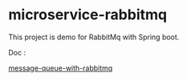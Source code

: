 # microservice-rabbitmq

This project is demo for RabbitMq with Spring boot.

Doc :

[message-queue-with-rabbitmq](https://github.com/VigneshbabuOfficial/programming-overview-interview-questions-answers/blob/main/microservice_overview_interview_qns_ans.md#message-queue-with-rabbitmq)
